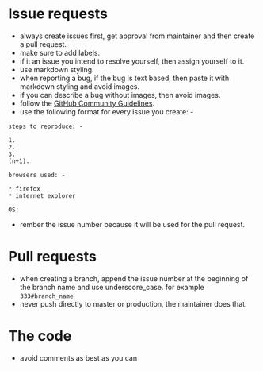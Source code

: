 # Issue requests
* always create issues first, get approval from maintainer and then create a pull request. 
* make sure to add labels.
* if it an issue you intend to resolve yourself, then assign yourself to it.
* use markdown styling.
* when reporting a bug, if the bug is text based, then paste it with markdown styling and avoid images.
* if you can describe a bug without images, then avoid images.
* follow the [GitHub Community Guidelines](https://docs.github.com/en/free-pro-team@latest/github/site-policy/github-community-guidelines). 
* use the following format for every issue you create: -
```
steps to reproduce: -

1.
2.
3.
(n+1).

browsers used: -

* firefox
* internet explorer

OS: 
```
* rember the issue number because it will be used for the pull request.
# Pull requests
* when creating a branch, append the issue number at the beginning of the branch name and use underscore_case. 
for example ```333#branch_name```
* never push directly to master or production, the maintainer does that.
# The code
* avoid comments as best as you can